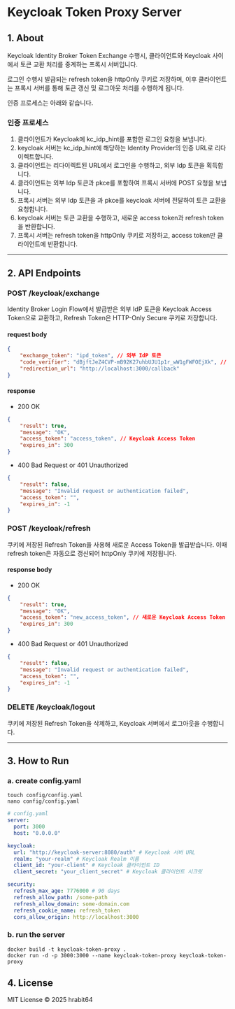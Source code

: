 # Keycloak Token Proxy Server

## 1. About

Keycloak Identity Broker Token Exchange 수행시, 클라이언트와 Keycloak 사이에서 토큰 교환 처리를 중계하는 프록시 서버입니다.

로그인 수행시 발급되는 refresh token을 httpOnly 쿠키로 저장하며, 이후 클라이언트는 프록시 서버를 통해 토큰 갱신 및 로그아웃 처리를 수행하게 됩니다.

인증 프로세스는 아래와 같습니다.

### 인증 프로세스

1. 클라이언트가 Keycloak에 kc_idp_hint를 포함한 로그인 요청을 보냅니다.
2. keycloak 서버는 kc_idp_hint에 해당하는 Identity Provider의 인증 URL로 리다이렉트합니다.
3. 클라이언트는 리다이렉트된 URL에서 로그인을 수행하고, 외부 Idp 토큰을 획득합니다.
4. 클라이언트는 외부 Idp 토큰과 pkce를 포함하여 프록시 서버에 POST 요청을 보냅니다.
5. 프록시 서버는 외부 Idp 토큰을 과 pkce를 keycloak 서버에 전달하여 토큰 교환을 요청합니다.
6. keycloak 서버는 토큰 교환을 수행하고, 새로운 access token과 refresh token을 반환합니다.
7. 프록시 서버는 refresh token을 httpOnly 쿠키로 저장하고, access token만 클라이언트에 반환합니다.


---

## 2. API Endpoints

### POST /keycloak/exchange
Identity Broker Login Flow에서 발급받은 외부 IdP 토큰을 Keycloak Access Token으로 교환하고, Refresh Token은 HTTP-Only Secure 쿠키로 저장합니다.

#### request body
```json
{
    "exchange_token": "ipd_token", // 외부 IdP 토큰
    "code_verifier": "dBjftJeZ4CVP-mB92K27uhbUJU1p1r_wW1gFWFOEjXk", // PKCE code verifier
    "redirection_url": "http://localhost:3000/callback"
}
```


#### response
* 200 OK
```json
{
    "result": true,
    "message": "OK",
    "access_token": "access_token", // Keycloak Access Token
    "expires_in": 300
}
```

* 400 Bad Request or 401 Unauthorized
```json
{
    "result": false,
    "message": "Invalid request or authentication failed",
    "access_token": "",
    "expires_in": -1
}
```

### POST /keycloak/refresh
쿠키에 저장된 Refresh Token을 사용해 새로운 Access Token을 발급받습니다. 이때 refresh token은 자동으로 갱신되어 httpOnly 쿠키에 저장됩니다.
#### response body
* 200 OK
```json
{
    "result": true,
    "message": "OK",
    "access_token": "new_access_token", // 새로운 Keycloak Access Token
    "expires_in": 300
}
```

* 400 Bad Request or 401 Unauthorized
```json
{
    "result": false,
    "message": "Invalid request or authentication failed",
    "access_token": "",
    "expires_in": -1
}
```

### DELETE /keycloak/logout
쿠키에 저장된 Refresh Token을 삭제하고, Keycloak 서버에서 로그아웃을 수행합니다.

---

## 3. How to Run

### a. create config.yaml

```shell
touch config/config.yaml
nano config/config.yaml
```

```yaml
# config.yaml
server:
  port: 3000
  host: "0.0.0.0"

keycloak:
  url: "http://keycloak-server:8080/auth" # Keycloak 서버 URL
  realm: "your-realm" # Keycloak Realm 이름
  client_id: "your-client" # Keycloak 클라이언트 ID
  client_secret: "your_client_secret" # Keycloak 클라이언트 시크릿

security:
  refresh_max_age: 7776000 # 90 days
  refresh_allow_path: /some-path
  refresh_allow_domain: some-domain.com
  refresh_cookie_name: refresh_token
  cors_allow_origin: http://localhost:3000
```


### b. run the server
``` shell
docker build -t keycloak-token-proxy .
docker run -d -p 3000:3000 --name keycloak-token-proxy keycloak-token-proxy
```


## 4. License
MIT License © 2025 hrabit64